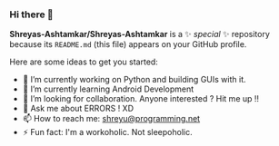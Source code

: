 ### Hi there 👋
**Shreyas-Ashtamkar/Shreyas-Ashtamkar** is a ✨ _special_ ✨ repository because its `README.md` (this file) appears on your GitHub profile.

Here are some ideas to get you started:

- 🔭 I’m currently working on Python and building GUIs with it. 
- 🌱 I’m currently learning Android Development
- 🤔 I’m looking for collaboration. Anyone interested ? Hit me up !!
- 💬 Ask me about ERRORS ! XD
- 📫 How to reach me: shreyu@programming.net
- ⚡ Fun fact: I'm a workoholic. Not sleepoholic.
